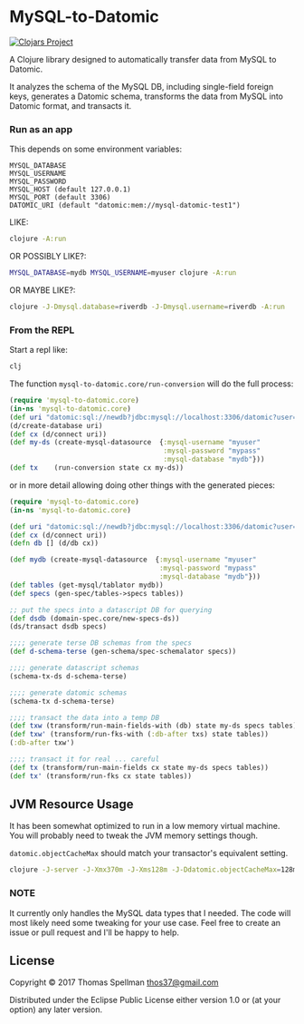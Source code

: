 # MySQL-to-Datomic
[![Clojars Project](https://img.shields.io/clojars/v/thosmos/mysql-to-datomic.svg)](https://clojars.org/thosmos/mysql-to-datomic)

A Clojure library designed to automatically transfer data from MySQL to Datomic.

It analyzes the schema of the MySQL DB, including single-field foreign keys, 
generates a Datomic schema, transforms the data from MySQL into Datomic format, and transacts it.


### Run as an app

This depends on some environment variables:
 ```
 MYSQL_DATABASE
 MYSQL_USERNAME
 MYSQL_PASSWORD
 MYSQL_HOST (default 127.0.0.1)
 MYSQL_PORT (default 3306)
 DATOMIC_URI (default "datomic:mem://mysql-datomic-test1")
 ```

LIKE:
```bash
clojure -A:run
```

OR POSSIBLY LIKE?:
```bash
MYSQL_DATABASE=mydb MYSQL_USERNAME=myuser clojure -A:run
```

OR MAYBE LIKE?:
```bash
clojure -J-Dmysql.database=riverdb -J-Dmysql.username=riverdb -A:run
```

### From the REPL

Start a repl like:

```bash
clj 
```

The function `mysql-to-datomic.core/run-conversion` will do the full process:

```clojure
(require 'mysql-to-datomic.core)
(in-ns 'mysql-to-datomic.core)
(def uri "datomic:sql://newdb?jdbc:mysql://localhost:3306/datomic?user=datomic&password=datomic&useSSL=false")
(d/create-database uri)
(def cx (d/connect uri))
(def my-ds (create-mysql-datasource  {:mysql-username "myuser"
                                      :mysql-password "mypass"
                                      :mysql-database "mydb"}))
(def tx    (run-conversion state cx my-ds))
```

or in more detail allowing doing other things with the generated pieces:

```clojure
(require 'mysql-to-datomic.core)
(in-ns 'mysql-to-datomic.core)

(def uri "datomic:sql://newdb?jdbc:mysql://localhost:3306/datomic?user=datomic&password=datomic&useSSL=false")
(def cx (d/connect uri))
(defn db [] (d/db cx))

(def mydb (create-mysql-datasource  {:mysql-username "myuser"
                                     :mysql-password "mypass"
                                     :mysql-database "mydb"}))
(def tables (get-mysql/tablator mydb))
(def specs (gen-spec/tables->specs tables))

;; put the specs into a datascript DB for querying
(def dsdb (domain-spec.core/new-specs-ds))
(ds/transact dsdb specs)

;;;; generate terse DB schemas from the specs
(def d-schema-terse (gen-schema/spec-schemalator specs))

;;;; generate datascript schemas
(schema-tx-ds d-schema-terse)

;;;; generate datomic schemas
(schema-tx d-schema-terse)

;;;; transact the data into a temp DB
(def txw (transform/run-main-fields-with (db) state my-ds specs tables))
(def txw' (transform/run-fks-with (:db-after txs) state tables))
(:db-after txw')

;;;; transact it for real ... careful
(def tx (transform/run-main-fields cx state my-ds specs tables))
(def tx' (transform/run-fks cx state tables))
```


## JVM Resource Usage

It has been somewhat optimized to run in a low memory virtual machine.  You will probably need to 
tweak the JVM memory settings though.

`datomic.objectCacheMax` should match your transactor's equivalent setting.

```bash
clojure -J-server -J-Xmx370m -J-Xms128m -J-Ddatomic.objectCacheMax=128m -A:run 
```

### NOTE

It currently only handles the MySQL data types that I needed.
The code will most likely need some tweaking for your use case.
Feel free to create an issue or pull request and I'll be happy to help.

## License

Copyright © 2017 Thomas Spellman <thos37@gmail.com>

Distributed under the Eclipse Public License either version 1.0 or (at
your option) any later version.

